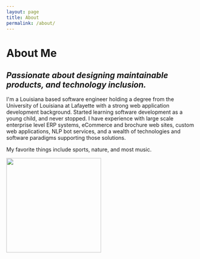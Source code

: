 ```yaml
---
layout: page
title: About
permalink: /about/
---
```


# About Me
## *Passionate about designing maintainable products, and technology inclusion.*
<div class="about-me">
    <div class="pull-left content">
        <p>I'm a Louisiana based software engineer holding a degree from the University of Louisiana at Lafayette with a strong web application development background. Started
        learning software development as a young child, and never stopped. I have experience with large scale enterprise level ERP systems, eCommerce and brochure web sites,
        custom web applications, NLP bot services, and a wealth of technologies and software paradigms supporting those solutions.</p>
        <p>My favorite things include sports, nature, and most music.</p>
    </div>
    <div class="pull-right profile-container">
        <img src="https://scontent-atl3-1.xx.fbcdn.net/v/t31.0-8/859768_626368617380233_1852070752_o.jpg?_nc_cat=111&_nc_oc=AQnb6pfQaM2ZCzQ0wpJQMuH_ykDRnAaA89PataFnBnag00E8unek3K-kGUMuDC0jv_BZHRn_XUeDCH0e4qNkTfdQ&_nc_ht=scontent-atl3-1.xx&oh=f625c1c0d180474cf7c025bab5063751&oe=5D59E18F" height="250" width="auto"/>
    </div>
    <div class="clearfix"></div>
</div>
